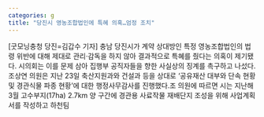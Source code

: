 ```yaml
---
categories: g
title: "당진시 영농조합법인에 특혜 의혹…엄정 조치"
---
```

[굿모닝충청 당진=김갑수 기자] 충남 당진시가 계약 상대방인 특정 영농조합법인의 법령 위반에 대해 제대로 관리·감독을 하지 않아 결과적으로 특혜를 줬다는 의혹이 제기됐다. 시의회는 이를 문제 삼아 집행부 공직자들을 향한 사실상의 징계를 촉구하고 나섰다.조상연 의원은 지난 23일 축산지원과와 건설과 등을 상대로 ‘공유재산 대부와 단속 현황 및 경관식물 파종 현황’에 대한 행정사무감사를 진행했다.조 의원에 따르면 시는 지난해 3월 고수부지(17ha) 2.7km 양 구간에 경관용 사료작물 재배단지 조성을 위해 사업계획서를 작성하고 하천팀